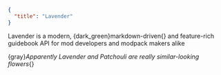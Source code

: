 ```json
{
  "title": "Lavender"
}
```

Lavender is a modern, {dark_green}markdown-driven{} and feature-rich guidebook API for mod developers and modpack makers alike


{gray}*Apparently Lavender and Patchouli are really similar-looking flowers*{}
